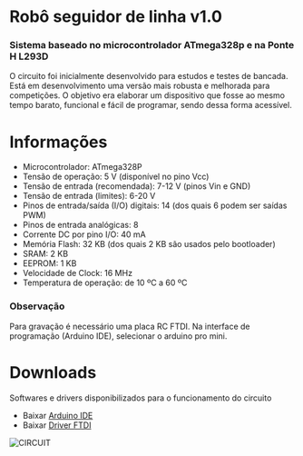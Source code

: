 # **Robô seguidor de linha v1.0** #


### Sistema baseado no microcontrolador ATmega328p e na Ponte H L293D

O circuito foi inicialmente desenvolvido para estudos e testes de bancada. Está em desenvolvimento uma versão mais robusta e melhorada para competições. O objetivo era elaborar um dispositivo que fosse ao mesmo tempo barato, funcional e fácil de programar, sendo dessa forma acessível.


# Informações

- Microcontrolador:	ATmega328P
- Tensão de operação:	5 V (disponível no pino Vcc)
- Tensão de entrada (recomendada):	7-12 V (pinos Vin e GND)
- Tensão de entrada (limites):	6-20 V
- Pinos de entrada/saída (I/O) digitais:	14 (dos quais 6 podem ser saídas PWM)
- Pinos de entrada analógicas:	8
- Corrente DC por pino I/O:	40 mA
- Memória Flash:	32 KB (dos quais 2 KB são usados pelo bootloader)
- SRAM:	2 KB
- EEPROM:	1 KB
- Velocidade de Clock:	16 MHz
- Temperatura de operação:	de 10 ºC a 60 ºC

### Observação

Para gravação é necessário uma placa RC FTDI. Na interface de programação (Arduino IDE), selecionar o arduino pro mini.

# Downloads

Softwares e drivers disponibilizados para o funcionamento do circuito

- Baixar [Arduino IDE](https://www.arduino.cc/en/main/software)
- Baixar [Driver FTDI](https://www.ftdichip.com/Drivers/VCP.htm)

![CIRCUIT](https://raw.githubusercontent.com/nodemcu/nodemcu-devkit-v1.0/master/Documents/NodeMCU_DEVKIT_1.0.jpg)
